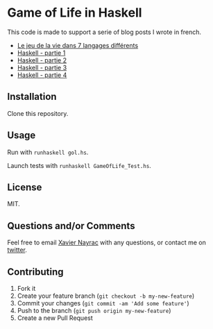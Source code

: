 # Game of Life in Haskell

This code is made to support a serie of blog posts I wrote in french.

- [Le jeu de la vie dans 7 langages différents](http://lkdjiin.github.io/blog/2014/10/08/le-jeu-de-la-vie-dans-sept-langages-differents/)
- [Haskell - partie 1](http://lkdjiin.github.io/blog/2014/12/28/le-jeu-de-la-vie-en-haskell-partie-1/)
- [Haskell - partie 2](http://lkdjiin.github.io/blog/2014/12/29/le-jeu-de-la-vie-en-haskell-partie-2/)
- [Haskell - partie 3](http://lkdjiin.github.io/blog/2014/12/30/le-jeu-de-la-vie-en-haskell-partie-3/)
- [Haskell - partie 4](http://lkdjiin.github.io/blog/2014/12/30/le-jeu-de-la-vie-en-haskell-partie-4/)

## Installation

Clone this repository.

## Usage

Run with `runhaskell gol.hs`.

Launch tests with `runhaskell GameOfLife_Test.hs`.

## License

MIT.

## Questions and/or Comments

Feel free to email [Xavier Nayrac](mailto:xavier.nayrac@gmail.com)
with any questions, or contact me on [twitter](https://twitter.com/lkdjiin).

## Contributing

1. Fork it
2. Create your feature branch (`git checkout -b my-new-feature`)
3. Commit your changes (`git commit -am 'Add some feature'`)
4. Push to the branch (`git push origin my-new-feature`)
5. Create a new Pull Request
